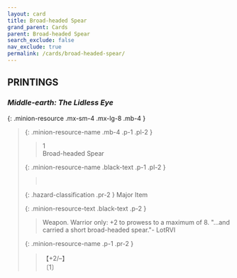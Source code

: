 ```yaml
---
layout: card
title: Broad-headed Spear
grand_parent: Cards
parent: Broad-headed Spear
search_exclude: false
nav_exclude: true
permalink: /cards/broad-headed-spear/
---
```


## PRINTINGS


### _Middle-earth: The Lidless Eye_

{: .minion-resource .mx-sm-4 .mx-lg-8 .mb-4 }
> {: .minion-resource-name .mb-4 .p-1 .pl-2 }
> > <div class="hazard-mp">1</div>
> > <div class="card-name">Broad-headed Spear</div>
>
> {: .minion-resource-name .black-text .p-1 .pl-2 }
> > &nbsp;
>
> {: .hazard-classification .pr-2 }
> Major Item
>
> {: .minion-resource-text .black-text .p-2 }
> > Weapon. Warrior only: +2 to prowess to a maximum of 8.  "...and carried a short broad-headed spear."- LotRVI 
> 
> {: .minion-resource-name .p-1 .pr-2 }
> > <div class="card-shield">【+2/&ndash;】</div>
> > <div class="card-corruption-white">〔1〕</div>
